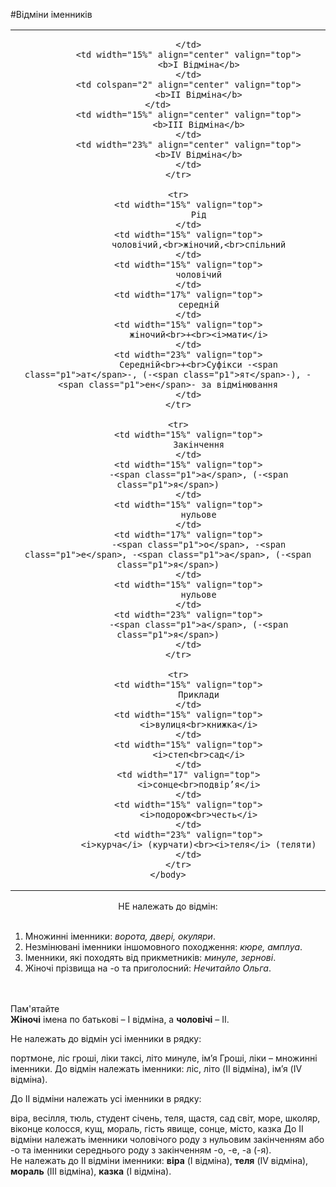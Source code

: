 #Відміни іменників


<table>
    <body>
        <tr>
            <td width="15%" align="center" valign="top">
                
            </td>
            <td width="15%" align="center" valign="top">
                <b>I Відміна</b>
            </td>
            <td colspan="2" align="center" valign="top">
                <b>II Відміна</b>
            </td>            
            <td width="15%" align="center" valign="top">
                <b>III Відміна</b>
            </td>
            <td width="23%" align="center" valign="top">
                <b>IV Відміна</b>
            </td>
        </tr>

        <tr>
            <td width="15%" valign="top">
                Рід
            </td>
            <td width="15%" valign="top">
                чоловічий,<br>жіночий,<br>спільний
            </td>
            <td width="15%" valign="top">
                чоловічий
            </td>
            <td width="17%" valign="top">
                середній
            </td>
            <td width="15%" valign="top">
                жіночий<br>+<br><i>мати</i>
            </td>
            <td width="23%" valign="top">
                Середній<br>+<br>Суфікси -<span class="p1">ат</span>-, (-<span class="p1">ят</span>-), -<span class="p1">ен</span>- за відмінювання
            </td>
        </tr>

        <tr>
            <td width="15%" valign="top">
                Закінчення
            </td>
            <td width="15%" valign="top">
                -<span class="p1">а</span>, (-<span class="p1">я</span>)
            </td>
            <td width="15%" valign="top">
                нульове
            </td>
            <td width="17%" valign="top">
                -<span class="p1">о</span>, -<span class="p1">е</span>, -<span class="p1">а</span>, (-<span class="p1">я</span>)
            </td>
            <td width="15%" valign="top">
                нульове
            </td>
            <td width="23%" valign="top">
                -<span class="p1">а</span>, (-<span class="p1">я</span>)
            </td>
        </tr>

        <tr>
            <td width="15%" valign="top">
                Приклади
            </td>
            <td width="15%" valign="top">
                <i>вулиця<br>книжка</i>
            </td>
            <td width="15%" valign="top">
                <i>степ<br>сад</i>
            </td>
            <td width="17" valign="top">
                <i>сонце<br>подвір’я</i>
            </td>
            <td width="15%" valign="top">
                <i>подорож<br>честь</i>
            </td>
            <td width="23%" valign="top">
                <i>курча</i> (курчати)<br><i>теля</i> (теляти)
            </td>
        </tr>
    </body>
</table>


<span class="p1"><center>НЕ належать до вiдмiн:</center></span>
<br>

<ol>
<li>Множиннi iменники: <i>ворота, дверi, окуляри</i>.</li>
<li>Незмiнюванi iменники iншомовного походження: <i>кюре, амплуа</i>.</li>
<li>Iменники, якi походять вiд прикметникiв: <i>минуле, зерновi</i>.</li>
<li>Жiночi прiзвища на <span class="p1">-о</span> та приголосний: <i>Нечитайло Ольга</i>.</li>
</ol>

<br>
<br>
<div class="add-wrap">
<span class="add">Пам'ятайте</span>
<div class="add-text">
<b>Жiночi</b> iмена по батьковi – I вiдмiна, а <b>чоловiчi</b> – II.
</div>
</div>


<quiz> 
    <question>
       <p> Не належать до відмін усі іменники в рядку:</p>
           <answer> портмоне, ліс </answer>
           <answer correct> гроші, ліки </answer>
           <answer> таксі, літо </answer>
           <answer> минуле, ім’я </answer>
      <explanation>
           Гроші, ліки – множинні іменники. До відмін належать іменники: ліс, літо (II відміна), ім’я (IV відміна).
       </explanation>
    </question>
</quiz>

<quiz> 
    <question>
       <p>До II відміни належать усі іменники в рядку:</p>
           <answer> віра, весілля, тюль, студент </answer>
           <answer> січень, теля, щастя, сад </answer>
           <answer correct> світ, море, школяр, віконце </answer>
           <answer> колосся, кущ, мораль, гість </answer>
        <answer> явище, сонце, місто, казка </answer>
      <explanation>
           До II відміни належать іменники чоловічого роду з нульовим закінченням або <span class="p1">-о</span> та іменники середнього роду з закінченням <span class="p1">-о</span>, <span class="p1">-е</span>, <span class="p1">-а</span> (<span class="p1">-я</span>). <br>
Не належать до II відміни іменники: <b>віра</b> (I відміна), <b>теля</b> (IV відміна), <b>мораль</b> (III відміна), <b>казка</b> (I відміна).
       </explanation>
    </question>
</quiz>

